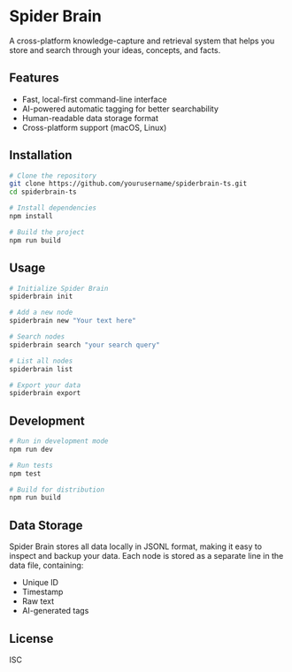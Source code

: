 # Spider Brain

A cross-platform knowledge-capture and retrieval system that helps you store and search through your ideas, concepts, and facts.

## Features

- Fast, local-first command-line interface
- AI-powered automatic tagging for better searchability
- Human-readable data storage format
- Cross-platform support (macOS, Linux)

## Installation

```bash
# Clone the repository
git clone https://github.com/yourusername/spiderbrain-ts.git
cd spiderbrain-ts

# Install dependencies
npm install

# Build the project
npm run build
```

## Usage

```bash
# Initialize Spider Brain
spiderbrain init

# Add a new node
spiderbrain new "Your text here"

# Search nodes
spiderbrain search "your search query"

# List all nodes
spiderbrain list

# Export your data
spiderbrain export
```

## Development

```bash
# Run in development mode
npm run dev

# Run tests
npm test

# Build for distribution
npm run build
```

## Data Storage

Spider Brain stores all data locally in JSONL format, making it easy to inspect and backup your data. Each node is stored as a separate line in the data file, containing:

- Unique ID
- Timestamp
- Raw text
- AI-generated tags

## License

ISC
